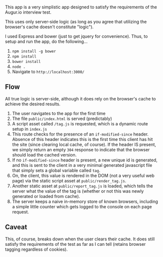 This app is a very simplistic app designed to satisfy the requirements of the Augur.io interview test.

This uses only server-side logic (as long as you agree that utilizing the browser's cache doesn't constitute "logic").

I used Express and bower (just to get jquery for convenience). Thus, to setup and run the app, do the following...

1. `npm install -g bower`
2. `npm install`
3. `bower install`
4. `node .`
5. Navigate to `http://localhost:3000/`

## Flow

All true logic is server-side, although it does rely on the browser's cache to achieve the desired results.

1. The user navigates to the app for the first time
2. The file `public/index.html` is served (predictably)
3. A script asset called `/tag.js` is requested, which is a dynamic route setup in `index.js`
4. This route checks for the presence of an `if-modified-since` header. Absence of this header indicates this is the first time this client has hit the site (since clearing local cache, of course). If the header IS present, we simply return an empty `304` response to indicate that the browser should load the cached version.
5. If no `if-modified-since` header is present, a new unique id is generated, and this is sent to the client in a very minimal generated javascript file that simply sets a global variable called `tag`.
6. On, the client, this value is rendered in the DOM (not a very useful web page) via the static script asset at `public/render_tag.js`.
7. Another static asset at `public/report_tag.js` is loaded, which tells the server what the value of the tag is (whether or not this was newly generated or loaded from cache).
8. The server keeps a naive in-memory store of known browsers, including a simple little counter which gets logged to the console on each page request.

## Caveat
This, of course, breaks down when the user clears their cache. It does still satisfy the requirements of the test as far as I can tell (retains browser tagging regardless of cookies).
